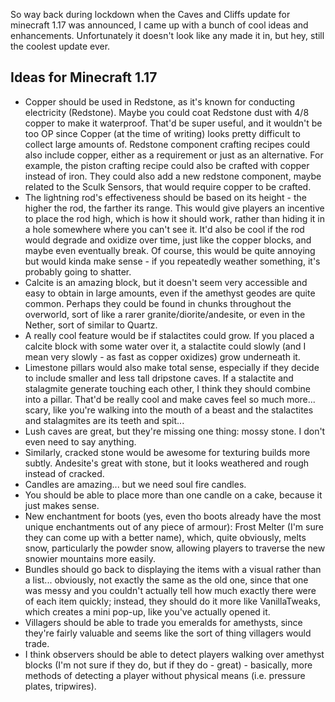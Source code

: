 So way back during lockdown when the Caves and Cliffs update for minecraft 1.17 was announced, I came up with a bunch of cool ideas and enhancements. Unfortunately it doesn't look like any made it in, but hey, still the coolest update ever.


## Ideas for Minecraft 1.17

- Copper should be used in Redstone, as it's known for conducting electricity (Redstone). Maybe you could coat Redstone dust with 4/8 copper to make it waterproof. That'd be super useful, and it wouldn't be too OP since Copper (at the time of writing) looks pretty difficult to collect large amounts of. Redstone component crafting recipes could also include copper, either as a requirement or just as an alternative. For example, the piston crafting recipe could also be crafted with copper instead of iron. They could also add a new redstone component, maybe related to the Sculk Sensors, that would require copper to be crafted.
- The lightning rod's effectiveness should be based on its height - the higher the rod, the farther its range. This would give players an incentive to place the rod high, which is how it should work, rather than hiding it in a hole somewhere where you can't see it. It'd also be cool if the rod would degrade and oxidize over time, just like the copper blocks, and maybe even eventually break. Of course, this would be quite annoying but would kinda make sense - if you repeatedly weather something, it's probably going to shatter.
- Calcite is an amazing block, but it doesn't seem very accessible and easy to obtain in large amounts, even if the amethyst geodes are quite common. Perhaps they could be found in chunks throughout the overworld, sort of like a rarer granite/diorite/andesite, or even in the Nether, sort of similar to Quartz.
- A really cool feature would be if stalactites could grow. If you placed a calcite block with some water over it, a stalactite could slowly (and I mean very slowly - as fast as copper oxidizes) grow underneath it.
- Limestone pillars would also make total sense, especially if they decide to include smaller and less tall dripstone caves. If a stalactite and stalagmite generate touching each other, I think they should combine into a pillar. That'd be really cool and make caves feel so much more... scary, like you're walking into the mouth of a beast and the stalactites and stalagmites are its teeth and spit...
- Lush caves are great, but they're missing one thing: mossy stone. I don't even need to say anything.
- Similarly, cracked stone would be awesome for texturing builds more subtly. Andesite's great with stone, but it looks weathered and rough instead of cracked.
- Candles are amazing... but we need soul fire candles.
- You should be able to place more than one candle on a cake, because it just makes sense.
- New enchantment for boots (yes, even tho boots already have the most unique enchantments out of any piece of armour): Frost Melter (I'm sure they can come up with a better name), which, quite obviously, melts snow, particularly the powder snow, allowing players to traverse the new snowier mountains more easily.
- Bundles should go back to displaying the items with a visual rather than a list... obviously, not exactly the same as the old one, since that one was messy and you couldn't actually tell how much exactly there were of each item quickly; instead, they should do it more like VanillaTweaks, which creates a mini pop-up, like you've actually opened it.
- Villagers should be able to trade you emeralds for amethysts, since they're fairly valuable and seems like the sort of thing villagers would trade.
- I think observers should be able to detect players walking over amethyst blocks (I'm not sure if they do, but if they do - great) - basically, more methods of detecting a player without physical means (i.e. pressure plates, tripwires).